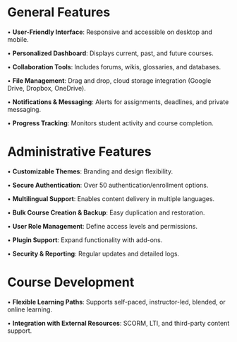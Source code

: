 
# General Features

• **User-Friendly Interface**: Responsive and accessible on desktop and mobile.

• **Personalized Dashboard**: Displays current, past, and future courses.

• **Collaboration Tools**: Includes forums, wikis, glossaries, and databases.

• **File Management**: Drag and drop, cloud storage integration (Google Drive, Dropbox, OneDrive).

• **Notifications & Messaging**: Alerts for assignments, deadlines, and private messaging.

• **Progress Tracking**: Monitors student activity and course completion.

  
# Administrative Features

• **Customizable Themes**: Branding and design flexibility.

• **Secure Authentication**: Over 50 authentication/enrollment options.

• **Multilingual Support**: Enables content delivery in multiple languages.

• **Bulk Course Creation & Backup**: Easy duplication and restoration.

• **User Role Management**: Define access levels and permissions.

• **Plugin Support**: Expand functionality with add-ons.

• **Security & Reporting**: Regular updates and detailed logs.

  
# Course Development

• **Flexible Learning Paths**: Supports self-paced, instructor-led, blended, or online learning.

• **Integration with External Resources**: SCORM, LTI, and third-party content support.